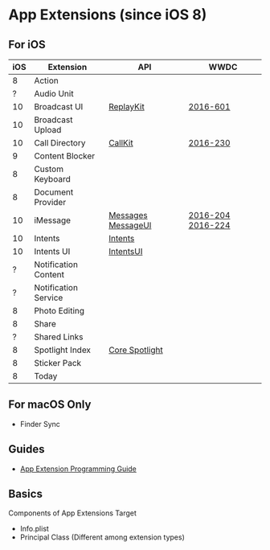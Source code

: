 # App Extensions (since iOS 8)

## For iOS

iOS | Extension | API | WWDC
--|--|--|--
8|Action
?|Audio Unit
10|Broadcast UI | [ReplayKit](https://developer.apple.com/reference/replaykit) | [2016-601](https://developer.apple.com/videos/play/wwdc2016/601/)
10|Broadcast Upload
10|Call Directory |[CallKit](https://developer.apple.com/reference/callkit)| [2016-230](https://developer.apple.com/videos/play/wwdc2016/230/)
9|Content Blocker||
8|Custom Keyboard
8|Document Provider
10|iMessage| [Messages](https://developer.apple.com/reference/messages) [MessageUI](https://developer.apple.com/reference/messageui) | [2016-204](https://developer.apple.com/videos/play/wwdc2016/204/) [2016-224](https://developer.apple.com/videos/play/wwdc2016/224/)
10|Intents | [Intents](https://developer.apple.com/reference/intents)
10|Intents UI | [IntentsUI](https://developer.apple.com/reference/intentsui)
?|Notification Content|
?|Notification Service|
8|Photo Editing
8|Share|
?|Shared Links|
8|Spotlight Index | [Core Spotlight](https://developer.apple.com/reference/corespotlight)
8|Sticker Pack|
8|Today| |



## For macOS Only

* Finder Sync

## Guides

* [App Extension Programming Guide](https://developer.apple.com/library/content/documentation/General/Conceptual/ExtensibilityPG/index.html#//apple_ref/doc/uid/TP40014214)

## Basics

Components of App Extensions Target

* Info.plist
* Principal Class (Different among extension types)
